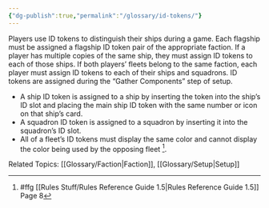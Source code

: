 ```yaml
---
{"dg-publish":true,"permalink":"/glossary/id-tokens/"}
---
```


Players use ID tokens to distinguish their ships during a game. Each flagship must be assigned a flagship ID token pair of the appropriate faction. If a player has multiple copies of the same ship, they must assign ID tokens to each of those ships. If both players’ fleets belong to the same faction, each player must assign ID tokens to each of their ships and squadrons. ID tokens are assigned during the “Gather Components” step of setup.

- A ship ID token is assigned to a ship by inserting the token into the ship’s ID slot and placing the main ship ID token with the same number or icon on that ship’s card.
- A squadron ID token is assigned to a squadron by inserting it into the squadron’s ID slot.
- All of a fleet’s ID tokens must display the same color and cannot display the color being used by the opposing fleet [^1].

Related Topics: [[Glossary/Faction\|Faction]], [[Glossary/Setup\|Setup]]

[^1]: #ffg [[Rules Stuff/Rules Reference Guide 1.5\|Rules Reference Guide 1.5]] Page 8